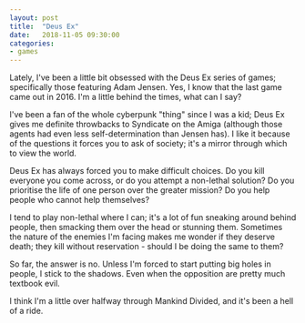```yaml
---
layout: post
title:  "Deus Ex"
date:   2018-11-05 09:30:00
categories:
- games
---
```

Lately, I've been a little bit obsessed with the Deus Ex series of games; specifically
those featuring Adam Jensen. Yes, I know that the last game came out in 2016. I'm a little
behind the times, what can I say?

<!-- more -->

I've been a fan of the whole cyberpunk "thing" since I was a kid; Deus Ex gives me definite
throwbacks to Syndicate on the Amiga (although those agents had even less self-determination
than Jensen has). I like it because of the questions it forces you to ask of society; it's
a mirror through which to view the world.

Deus Ex has always forced you to make difficult choices. Do you kill everyone you come across,
or do you attempt a non-lethal solution? Do you prioritise the life of one person over the
greater mission? Do you help people who cannot help themselves?

I tend to play non-lethal where I can; it's a lot of fun sneaking around behind people, then
smacking them over the head or stunning them. Sometimes the nature of the enemies I'm facing
makes me wonder if they deserve death; they kill without reservation - should I be doing the
same to them?

So far, the answer is no. Unless I'm forced to start putting big holes in people, I stick to
the shadows. Even when the opposition are pretty much textbook evil.

I think I'm a little over halfway through Mankind Divided, and it's been a hell of a ride.

